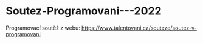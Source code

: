 # Soutez-Programovani---2022
Programovací soutěž z webu: https://www.talentovani.cz/souteze/soutez-v-programovani
